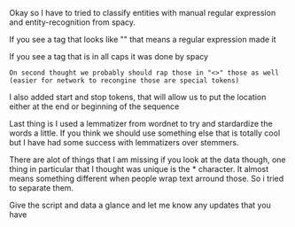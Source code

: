Okay so I have to tried to classify entities with manual regular expression and entity-recognition from spacy. 

If you see a tag that looks like "<TAG>" that means a regular expression made it 

If you see a tag that is in all caps it was done by spacy 

	On second thought we probably should rap those in "<>" those as well 
	(easier for network to recongine those are special tokens)

I also added start and stop tokens, that will allow us to put the location either at the end or beginning of the sequence 

Last thing is I used a lemmatizer from wordnet to try and stardardize the words a little. If you think we should use something else that is totally cool but I have had some success with lemmatizers over stemmers. 

There are alot of things that I am missing if you look at the data though, one thing in particular that I thought was unique is the * character. It almost means something different when people wrap text arround those. So i tried to separate them. 

Give the script and data a glance and let me know any updates that you have


